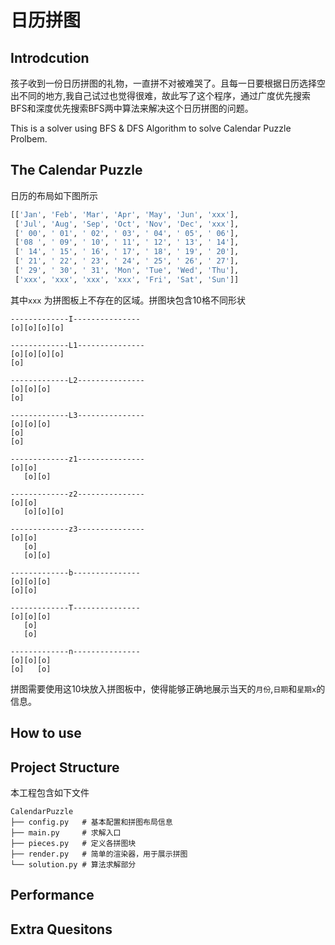 # 日历拼图

## Introdcution
孩子收到一份日历拼图的礼物，一直拼不对被难哭了。且每一日要根据日历选择空出不同的地方,我自己试过也觉得很难，故此写了这个程序，通过广度优先搜索BFS和深度优先搜索BFS两中算法来解决这个日历拼图的问题。

This is a solver using BFS & DFS Algorithm to solve Calendar Puzzle Prolbem.

## The Calendar Puzzle
日历的布局如下图所示

```python
[['Jan', 'Feb', 'Mar', 'Apr', 'May', 'Jun', 'xxx'],
 ['Jul', 'Aug', 'Sep', 'Oct', 'Nov', 'Dec', 'xxx'],
 [' 00', ' 01', ' 02', ' 03', ' 04', ' 05', ' 06'],
 ['08 ', ' 09', ' 10', ' 11', ' 12', ' 13', ' 14'],
 [' 14', ' 15', ' 16', ' 17', ' 18', ' 19', ' 20'],
 [' 21', ' 22', ' 23', ' 24', ' 25', ' 26', ' 27'],
 [' 29', ' 30', ' 31', 'Mon', 'Tue', 'Wed', 'Thu'],
 ['xxx', 'xxx', 'xxx', 'xxx', 'Fri', 'Sat', 'Sun']]
```

其中`xxx` 为拼图板上不存在的区域。拼图块包含10格不同形状
```
-------------I---------------
[o][o][o][o]

-------------L1---------------
[o][o][o][o]
[o]         

-------------L2---------------
[o][o][o]
[o]      

-------------L3---------------
[o][o][o]
[o]      
[o]      

-------------z1---------------
[o][o]   
   [o][o]

-------------z2---------------
[o][o]      
   [o][o][o]

-------------z3---------------
[o][o]   
   [o]   
   [o][o]

-------------b---------------
[o][o][o]
[o][o]   

-------------T---------------
[o][o][o]
   [o]   
   [o]   

-------------n---------------
[o][o][o]
[o]   [o]

```
拼图需要使用这10块放入拼图板中，使得能够正确地展示当天的`月份`,`日期`和`星期x`的信息。

## How to use 


## Project Structure
本工程包含如下文件
```
CalendarPuzzle
├── config.py   # 基本配置和拼图布局信息
├── main.py     # 求解入口
├── pieces.py   # 定义各拼图块
├── render.py   # 简单的渲染器，用于展示拼图
└── solution.py # 算法求解部分
```

## Performance

## Extra Quesitons